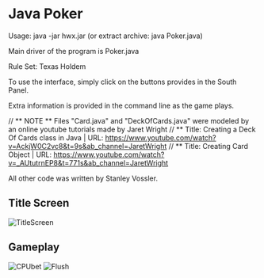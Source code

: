 
# Java Poker

Usage: java -jar hwx.jar
(or extract archive: java Poker.java)

Main driver of the program is Poker.java

Rule Set: Texas Holdem

To use the interface, simply click on the buttons provides in the South Panel.

Extra information is provided in the command line as the game plays.

// ** NOTE ** Files "Card.java" and "DeckOfCards.java" were modeled by an online youtube tutorials made by Jaret Wright
// ** Title: Creating a Deck Of Cards class in Java | URL: https://www.youtube.com/watch?v=AckjW0C2vc8&t=9s&ab_channel=JaretWright
// ** Title: Creating Card Object                   | URL: https://www.youtube.com/watch?v=_AUtutrnEP8&t=771s&ab_channel=JaretWright

All other code was written by Stanley Vossler.

## Title Screen
![TitleScreen](https://user-images.githubusercontent.com/79293011/215891717-8e81839b-3663-4792-af4b-c9978729142c.png)

## Gameplay
![CPUbet](https://user-images.githubusercontent.com/79293011/215892648-2a58a2e2-6132-4896-8682-ab3dee6745c0.png)
![Flush](https://user-images.githubusercontent.com/79293011/215892439-c6628315-3e00-4353-8978-134c188c5ff6.png)
